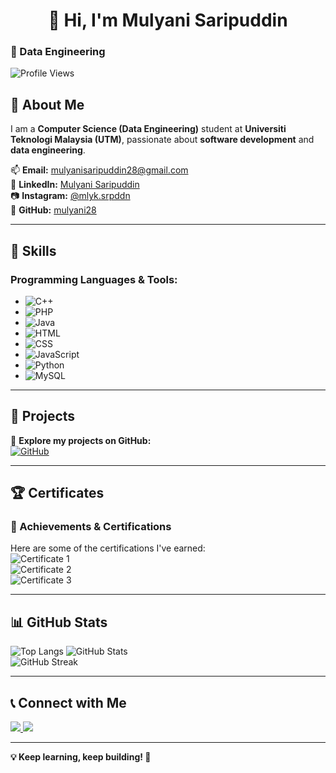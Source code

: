 <h1 align = "center">👋 Hi, I'm Mulyani Saripuddin</h1> 

### 🚀 Data Engineering 

![Profile Views](https://komarev.com/ghpvc/?username=mulyani28&label=Profile%20views&color=0e75b6&style=flat)

## 📝 About Me  
I am a **Computer Science (Data Engineering)** student at **Universiti Teknologi Malaysia (UTM)**, passionate about **software development** and **data engineering**.

📫 **Email:** [mulyanisaripuddin28@gmail.com](mailto:mulyanisaripuddin28@gmail.com)  
🔗 **LinkedIn:** [Mulyani Saripuddin](https://www.linkedin.com/in/mulyani-saripuddin-387684261/)  
📷 **Instagram:** [@mlyk.srpddn](https://instagram.com/mlyk.srpddn)  
🐙 **GitHub:** [mulyani28](https://github.com/Mulyani28)  

---

## 🔧 Skills  
### Programming Languages & Tools:  
- ![C++](https://img.shields.io/badge/-C++-00599C?style=flat&logo=c%2B%2B&logoColor=white)
- ![PHP](https://img.shields.io/badge/-PHP-777BB4?style=flat&logo=php&logoColor=white)
- ![Java](https://img.shields.io/badge/-Java-007396?style=flat&logo=java&logoColor=white)
- ![HTML](https://img.shields.io/badge/-HTML5-E34F26?style=flat&logo=html5&logoColor=white)
- ![CSS](https://img.shields.io/badge/-CSS3-1572B6?style=flat&logo=css3)
- ![JavaScript](https://img.shields.io/badge/-JavaScript-F7DF1E?style=flat&logo=javascript&logoColor=black)
- ![Python](https://img.shields.io/badge/-Python-3776AB?style=flat&logo=python&logoColor=white)
- ![MySQL](https://img.shields.io/badge/-MySQL-4479A1?style=flat&logo=mysql&logoColor=white)

---

## 📂 Projects  
🚀 **Explore my projects on GitHub:**  
[![GitHub](https://img.shields.io/badge/GitHub-Profile-blue?style=flat&logo=github)](https://github.com/mulyani28)

---

## 🏆 Certificates  
### 📜 Achievements & Certifications  
Here are some of the certifications I've earned:  
![Certificate 1](cert1.jpg)  
![Certificate 2](cert2.jpg)  
![Certificate 3](cert3.jpg)  


---

## 📊 GitHub Stats  
![Top Langs](https://github-readme-stats.vercel.app/api/top-langs/?username=mulyani28&layout=compact&theme=blueberry)  ![GitHub Stats](https://github-readme-stats.vercel.app/api?username=mulyani28&show_icons=true&theme=blueberry)  
![GitHub Streak](https://github-readme-streak-stats.herokuapp.com/?user=mulyani28&theme=blueberry)

---

## 📞 Connect with Me  
<a href="https://www.linkedin.com/in/mulyani-saripuddin-387684261/" target="_blank">
  <img src="https://img.shields.io/badge/LinkedIn-Connect-blue?style=for-the-badge&logo=linkedin" />
</a>
<a href="https://instagram.com/mlyk.srpddn" target="_blank">
  <img src="https://img.shields.io/badge/Instagram-Follow-E4405F?style=for-the-badge&logo=instagram&logoColor=white" />
</a>

---

**💡 Keep learning, keep building! 🚀**
